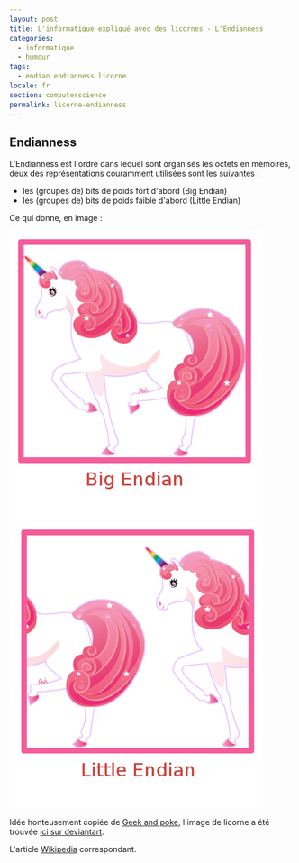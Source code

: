 ```yaml
---
layout: post
title: L'informatique expliqué avec des licornes - L'Endianness
categories:
  - informatique
  - humour
tags:
  - endian endianness licorne
locale: fr
section: computerscience
permalink: licorne-endianness
---
```

<h2>Endianness</h2>

<p>L'Endianness est l'ordre dans lequel sont organisés les octets en mémoires, deux des représentations couramment utilisées sont les suivantes :
<ul>
  <li>les (groupes de) bits de poids fort d'abord (Big Endian)</li>
  <li>les (groupes de) bits de poids faible d'abord (Little Endian)</li>
</ul>
</p>

<!--more-->

<p>
Ce qui donne, en image :
</p>
<p class="text-center">
<img alt="endianess" src="/resources/uploads/endianess.png" />
</p>
<p>
Idée honteusement copiée de <a href="http://geekandpoke.typepad.com/geekandpoke/2011/09/simply-explained-1.html" target="_blank">Geek and poke</a>, l'image de licorne a été trouvée <a href="http://aviluff.deviantart.com/art/Vector-Unicorn-200925629" target="_blank">ici sur deviantart</a>.
</p>
<p>
L'article <a href="http://fr.wikipedia.org/wiki/Endianness" target="_blank">Wikipedia</a> correspondant.
</p>
